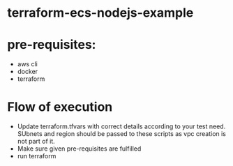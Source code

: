 # terraform-ecs-nodejs-example

# pre-requisites:
- aws cli 
- docker
- terraform

# Flow of execution
- Update terraform.tfvars with correct details according to your test need. SUbnets and region should be passed to these scripts as vpc creation is not part of it.
- Make sure given pre-requisites are fulfilled
- run terraform

